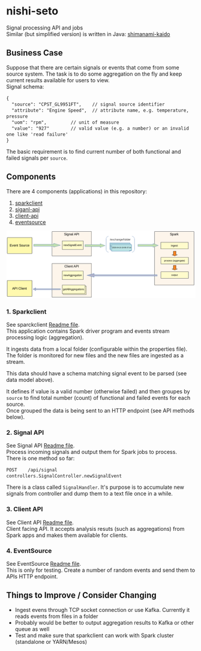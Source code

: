 # nishi-seto
Signal processing API and jobs  
Similar (but simplified version) is written in Java: [shimanami-kaido](https://github.com/oleglukin/shimanami-kaido)


## Business Case
Suppose that there are certain signals or events that come from some source system. The task is to do some aggregation on the fly and keep current results available for users to view.  
Signal schema:

```
{
  "source": "CPST_GL9951FT", 	// signal source identifier
  "attribute": "Engine Speed", 	// attribute name, e.g. temperature, pressure
  "uom": "rpm", 		// unit of measure
  "value": "927"		// valid value (e.g. a number) or an invalid one like 'read failure'
}
```
The basic requirement is to find current number of both functional and failed signals per `source`.

## Components
There are 4 components (applications) in this repository:
1. [sparkclient](/sparkclient)
2. [siganl-api](/signal-api)
3. [client-api](/client-api)
4. [eventsource](/eventsource)


![Components](./components.png)


### 1. Sparkclient
See sparckclient [Readme file](/sparkclient/README.md).  
This application contains Spark driver program and events stream processing logic (aggregation).

It ingests data from a local folder (configurable within the properties file). The folder is monitored for new files and the new files are ingested as a stream.

This data should have a schema matching signal event to be parsed (see data model above).

It defines if value is a valid number (otherwise failed) and then groupes by `source` to find total number (count) of functional and failed events for each source.  
Once grouped the data is being sent to an HTTP endpoint (see API methods below).

### 2. Signal API
See Signal API [Readme file](/signal-api/README.md).  
Process incoming signals and output them for Spark jobs to process.  
There is one method so far:

```
POST    /api/signal                 controllers.SignalController.newSignalEvent
```

There is a class called `SignalHandler`. It's purpose is to accumulate new signals from controller and dump them to a text file once in a while.

### 3. Client API
See Client API [Readme file](/client-api/README.md).  
Client facing API. It accepts analysis resuts (such as aggregations) from Spark apps and makes them available for clients.

### 4. EventSource
See EventSource [Readme file](/eventsource/README.md).  
This is only for testing. Create a number of random events and send them to APIs HTTP endpoint.


## Things to Improve / Consider Changing
- Ingest evens through TCP socket connection or use Kafka. Currently it reads events from  files in a folder
- Probably would be better to output aggregation results to Kafka or other queue as well
- Test and make sure that sparkclient can work with Spark cluster (standalone or YARN/Mesos)

